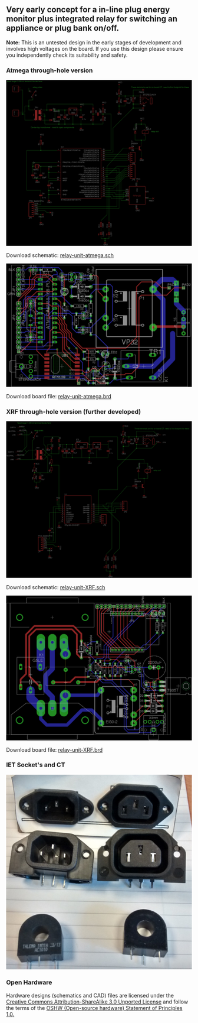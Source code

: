 ## Very early concept for a in-line plug energy monitor plus integrated relay for switching an appliance or plug bank on/off.

**Note:** This is an untested design in the early stages of development and involves high voltages on the board. If you use this design please ensure you independently check its suitability and safety.

### Atmega through-hole version

![schematic.png](atmega/schematic.png)

Download schematic: [relay-unit-atmega.sch](atmega/relay-unit-atmega.sch)

![board.png](atmega/board.png)

Download board file: [relay-unit-atmega.brd](atmega/relay-unit-atmega.brd)

### XRF through-hole version (further developed)

![schematic.png](xrf/schematic.png)

Download schematic: [relay-unit-XRF.sch](atmega/relay-unit-XRF.sch)

![board.png](xrf/board.png)

Download board file: [relay-unit-XRF.brd](atmega/relay-unit-XRF.brd)

### IET Socket's and CT

![SocketsCTs.jpg](SocketsCTs.jpg)

### Open Hardware

Hardware designs (schematics and CAD) files are licensed under the [Creative Commons Attribution-ShareAlike 3.0 Unported License](http://creativecommons.org/licenses/by-sa/3.0/) and follow the terms of the [OSHW (Open-source hardware) Statement of Principles 1.0.](http://freedomdefined.org/OSHW)
